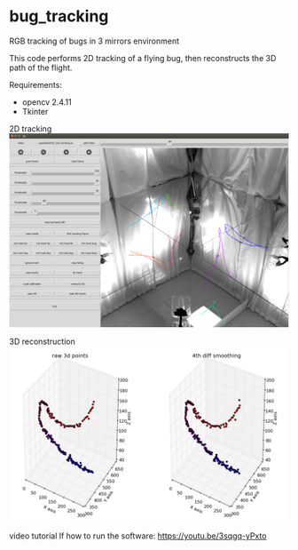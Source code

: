 # bug_tracking
RGB tracking of bugs in 3 mirrors environment

This code performs 2D tracking of a flying bug, then reconstructs the 3D path of the flight.

Requirements:
- opencv 2.4.11
- Tkinter

2D tracking
![marker](https://raw.githubusercontent.com/OMARI1988/bug_tracking/master/images/bug_tracking.png)

3D reconstruction
![marker](https://raw.githubusercontent.com/OMARI1988/bug_tracking/master/images/3d_tracks.png)

video tutorial lf how to run the software:
https://youtu.be/3sqgq-yPxto
